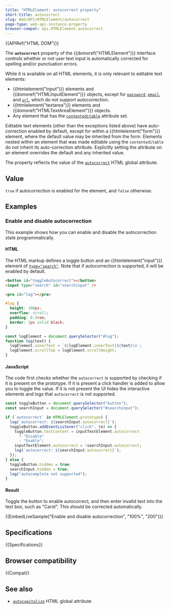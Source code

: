 ```yaml
---
title: "HTMLElement: autocorrect property"
short-title: autocorrect
slug: Web/API/HTMLElement/autocorrect
page-type: web-api-instance-property
browser-compat: api.HTMLElement.autocorrect
---
```


{{APIRef("HTML DOM")}}

The **`autocorrect`** property of the {{domxref("HTMLElement")}} interface controls whether or not user text input is automatically corrected for spelling and/or punctuation errors.

While it is available on all HTML elements, it is only relevant to editable text elements:

- {{htmlelement("input")}} elements and {{domxref("HTMLInputElement")}} objects, except for [`password`](/en-US/docs/Web/HTML/Element/input/password), [`email`](/en-US/docs/Web/HTML/Element/input/email), and [`url`](/en-US/docs/Web/HTML/Element/input/url), which do not support autocorrection.
- {{htmlelement("textarea")}} elements and {{domxref("HTMLTextAreaElement")}} objects.
- Any element that has the [`contenteditable`](/en-US/docs/Web/HTML/Global_attributes/contenteditable) attribute set.

Editable text elements (other than the exceptions listed above) have auto-correction enabled by default, except for within a {{htmlelement("form")}} element, where the default value may be inherited from the form.
Elements nested within an element that was made editable using the `contenteditable` do not inherit its auto-correction attribute.
Explicitly setting the attribute on an element overrides the default and any inherited value.

The property reflects the value of the [`autocorrect`](/en-US/docs/Web/HTML/Global_attributes/autocorrect) HTML global attribute.

## Value

`true` if autocorrection is enabled for the element, and `false` otherwise.

## Examples

### Enable and disable autocorrection

This example shows how you can enable and disable the autocorrection state programmatically.

#### HTML

The HTML markup defines a toggle button and an {{htmlelement("input")}} element of [`type="search"`](/en-US/docs/Web/HTML/Element/input/search).
Note that if autocorrection is supported, it will be enabled by default.

```html
<button id="toggleAutocorrect"></button>
<input type="search" id="searchinput" />
```

```html hidden
<pre id="log"></pre>
```

```css hidden
#log {
  height: 100px;
  overflow: scroll;
  padding: 0.5rem;
  border: 1px solid black;
}
```

```js hidden
const logElement = document.querySelector("#log");
function log(text) {
  logElement.innerText = `${logElement.innerText}${text}\n`;
  logElement.scrollTop = logElement.scrollHeight;
}
```

#### JavaScript

The code first checks whether the `autocorrect` is supported by checking if it is present on the prototype.
If it is present a click handler is added to allow you to toggle the value.
If it is not present the UI hides the interactive elements and logs that `autocorrect` is not supported.

```js
const toggleButton = document.querySelector("button");
const searchInput = document.querySelector("#searchinput");

if (`autocorrect` in HTMLElement.prototype) {
  log(`autocorrect: ${searchInput.autocorrect}`);
  toggleButton.addEventListener("click", (e) => {
    toggleButton.textContent = inputTextElement.autocorrect
      ? "Disable"
      : "Enable";
    inputTextElement.autocorrect = !searchInput.autocorrect;
    log(`autocorrect: ${searchInput.autocorrect}`);
  });
} else {
  toggleButton.hidden = true;
  searchInput.hidden = true;
  log("autocomplete not supported");
}
```

#### Result

Toggle the button to enable autocorrect, and then enter invalid text into the text box, such as "Carot".
This should be corrected automatically.

{{EmbedLiveSample("Enable and disable autocorrection", "100%", "200")}}

## Specifications

{{Specifications}}

## Browser compatibility

{{Compat}}

## See also

- [`autocapitalize`](/en-US/docs/Web/HTML/Global_attributes/autocapitalize) HTML global attribute
